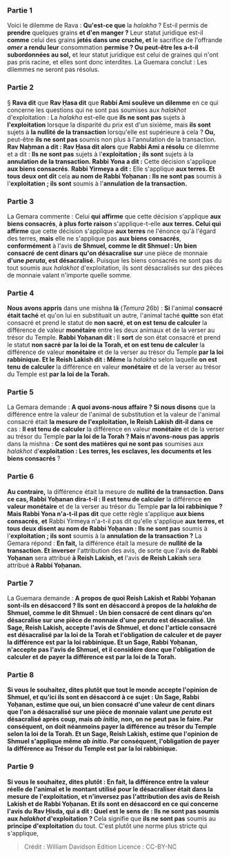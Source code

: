 
### Partie 1
Voici le dilemme de Rava : <b>Qu'est-ce que</b> la <i>halakha</i> ? Est-il permis de <b>prendre</b> quelques grains <b>et d'en manger ?</b> Leur statut juridique est-il <b>comme</b> celui des grains <b>jetés dans une cruche, et</b> le sacrifice de l'offrande <b><i>omer</i> a rendu leur</b> consommation <b>permise ? Ou peut-être les a-t-il subordonnées au sol,</b> et leur statut juridique est celui de graines qui n'ont pas pris racine, et elles sont donc interdites. La Guemara conclut : Les dilemmes ne seront pas résolus.

### Partie 2
§ <b>Rava dit</b> que <b>Rav Ḥasa dit</b> que <b>Rabbi Ami soulève un dilemme</b> en ce qui concerne les questions qui ne sont pas soumises aux <i>halakhot</i> d'exploitation : La <i>halakha</i> est-elle que <b>ils ne sont pas</b> sujets à <b>l'exploitation</b> lorsque la disparité du prix est d'un sixième, mais <b>ils sont</b> sujets à <b>la nullité de la transaction</b> lorsqu'elle est supérieure à cela ? <b>Ou,</b> peut-être <b>ils ne sont pas</b> soumis non plus à l'annulation de la transaction. <b>Rav Naḥman a dit : Rav Ḥasa dit alors</b> que <b>Rabbi Ami a résolu</b> ce dilemme et a dit : <b>Ils ne sont pas</b> sujets à l'<b>exploitation ; ils sont</b> sujets à la <b>annulation de la transaction. Rabbi Yona a dit :</b> Cette décision s'applique <b>aux biens consacrés</b>. <b>Rabbi Yirmeya a dit :</b> Elle s'applique <b>aux terres. Et tous deux ont dit</b> cela <b>au nom de Rabbi Yoḥanan : Ils ne sont pas</b> soumis à l'<b>exploitation ; ils sont</b> soumis à l'<b>annulation de la transaction.</b>

### Partie 3
La Gemara commente : Celui <b>qui affirme</b> que cette décision s'applique <b>aux biens consacrés</b>, <b>à plus forte raison</b> s'applique-t-elle <b>aux terres. Celui qui affirme</b> que cette décision s'applique <b>aux terres</b> ne l'énonce qu'à l'égard des terres, <b>mais</b> elle ne s'applique pas <b>aux biens consacrés</b>, <b>conformément</b> à l'avis <b>de Shmuel, comme le dit Shmuel : Un bien consacré</b> <b>de cent dinars qu'on désacralise sur</b> une pièce de monnaie <b>d'une <i>peruta</i>, est désacralisé.</b> Puisque les biens consacrés ne sont pas du tout soumis aux <i>halakhot</i> d'exploitation, ils sont désacralisés sur des pièces de monnaie valant n'importe quelle somme.

### Partie 4
<b>Nous avons appris</b> dans une mishna <b>là</b> (<i>Temura</i> 26b) : <b>Si</b> l'animal <b>consacré</b> <b>était taché</b> et qu'on lui en substituait un autre, l'animal taché <b>quitte</b> son état consacré et prend le statut de <b>non sacré</b>, <b>et on est tenu de calculer</b> la différence de valeur <b>monétaire</b> entre les deux animaux et de la verser au trésor du Temple. <b>Rabbi Yoḥanan dit : </b> Il <b>sort</b> de son état consacré et prend le statut <b>non sacré</b> <b>par la loi de la Torah, et on est tenu de calculer</b> la différence de valeur <b>monétaire</b> et de la verser au trésor du Temple <b>par la loi rabbinique. Et le Reish Lakish dit : Même</b> la <i>halakha</i> selon laquelle <b>on est tenu de calculer</b> la différence en valeur <b>monétaire</b> et de la verser au trésor du Temple est <b>par la loi de la Torah.</b>

### Partie 5
La Gemara demande : <b>A quoi avons-nous affaire ? Si nous disons</b> que la différence entre la valeur de l'animal de substitution et la valeur de l'animal consacré était <b>la mesure de l'exploitation, le Reish Lakish dit-il dans ce</b> cas : <b>Il est tenu de calculer</b> la différence en valeur <b>monétaire</b> et de la verser au trésor du Temple <b>par la loi de la Torah ? Mais n'avons-nous pas appris</b> dans la mishna : <b>Ce sont des matières qui ne sont pas</b> soumises aux <i>halakhot</i> d'<b>exploitation : Les terres, les esclaves, les documents et les biens consacrés</b> ?

### Partie 6
<b>Au contraire,</b> la différence était la mesure de <b>nullité de la transaction. Dans ce cas, Rabbi Yoḥanan dira-t-il : Il est tenu de calculer</b> la différence <b>en valeur monétaire</b> et de la verser au trésor du Temple <b>par la loi rabbinique ? Mais Rabbi Yona n'a-t-il pas dit</b> que cette règle s'applique <b>aux biens consacrés</b>, <b>et</b> Rabbi Yirmeya n'a-t-il pas dit</b> qu'elle s'applique <b>aux terres, et tous deux disent au nom de Rabbi Yoḥanan : Ils ne sont pas</b> soumis à l'<b>exploitation ; ils sont</b> soumis à la <b>annulation de la transaction ?</b> La Gemara répond : <b>En fait,</b> la différence était la mesure de <b>nullité de la transaction. Et inverser</b> l'attribution des avis, de sorte que l'avis <b>de Rabbi Yoḥanan</b> sera attribué <b>à Reish Lakish, et</b> l'avis <b>de Reish Lakish</b> sera attribué <b>à Rabbi Yoḥanan.</b>

### Partie 7
La Guemara demande : <b>A propos de quoi Reish Lakish et Rabbi Yoḥanan <b>sont-ils en désaccord ?</b> Ils sont en désaccord <b>à propos</b> de la <i>halakha</i> <b>de Shmuel, comme le dit Shmuel : Un bien consacré</b> <b>de cent dinars qu'on désacralise</b> sur une pièce de monnaie <b>d'une <i>peruta</i> est désacralisé.</b> Un <b>Sage,</b> Reish Lakish, <b>accepte</b> l'avis <b>de Shmuel,</b> et donc l'article consacré est désacralisé par la loi de la Torah et l'obligation de calculer et de payer la différence est par la loi rabbinique. <b>Et</b> un <b>Sage,</b> Rabbi Yoḥanan, <b>n'accepte pas</b> l'avis <b>de Shmuel,</b> et il considère donc que l'obligation de calculer et de payer la différence est par la loi de la Torah.

### Partie 8
<b>Si vous le souhaitez, dites</b> plutôt <b>que tout le monde accepte</b> l'opinion <b>de Shmuel, et qu'ici ils sont en désaccord à ce sujet : </b> Un <b>Sage,</b> Rabbi Yoḥanan, estime que <b>oui,</b> un bien consacré d'une valeur de cent dinars <b>que l'on a désacralisé</b> sur une pièce de monnaie valant une <i>peruta</i> est désacralisé après coup, mais <b><i>ab initio</i>, non,</b> on ne peut pas le faire. Par conséquent, on doit néanmoins payer la différence au trésor du Temple selon la loi de la Torah. <b>Et</b> un <b>Sage,</b> Reish Lakish, estime que l'opinion de Shmuel s'applique <b>même <i>ab initio</i>.</b> Par conséquent, l'obligation de payer la différence au Trésor du Temple est par la loi rabbinique.

### Partie 9
<b>Si vous le souhaitez, dites</b> plutôt : <b>En fait,</b> la différence entre la valeur réelle de l'animal et le montant utilisé pour le désacraliser était dans <b>la mesure de l'exploitation, et n'inversez pas</b> l'attribution des avis de Reish Lakish et de Rabbi Yoḥanan. <b>Et ils sont en désaccord en ce qui concerne</b> l'avis <b>du Rav Ḥisda, qui a dit : Quel</b> est le sens de : <b>Ils ne sont pas</b> soumis aux <i>halakhot</i> d'exploitation ? </b> Cela signifie que <b>ils ne sont pas</b> soumis au <b>principe d'exploitation</b> du tout. C'est plutôt une norme plus stricte qui s'applique,

>Crédit : William Davidson Edition
>Licence : CC-BY-NC